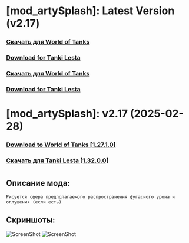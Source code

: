 # [mod_artySplash]: Latest Version (v2.17)
### [**Скачать для World of Tanks**](https://github.com/spoter/spoter-mods/releases/download/latest/mod_artySplash.zip)
### [**Download for Tanki Lesta**](https://github.com/spoter/spoter-mods/releases/download/latest/mod_artySplash_RU.zip)
### [**Скачать для World of Tanks**](https://github.com/spoter/spoter-mods/releases/download/latest/mod_artySplash.zip)
### [**Download for Tanki Lesta**](https://github.com/spoter/spoter-mods/releases/download/latest/mod_artySplash_RU.zip)
#
# [mod_artySplash]: v2.17 (2025-02-28)
### [**Download to World of Tanks [1.27.1.0]**](https://github.com/spoter/spoter-mods/releases/download/v7/mod_artySplash.zip)
### [**Скачать для Tanki Lesta [1.32.0.0]**](https://github.com/spoter/spoter-mods/releases/download/v7/mod_artySplash_RU.zip)
#

## Описание мода:
    Рисуется сфера предполагаемого распространения фугасного урона и оглушения (если есть)

## Скриншоты:
![ScreenShot](./screen.jpg)
![ScreenShot](./screen1.jpg)


